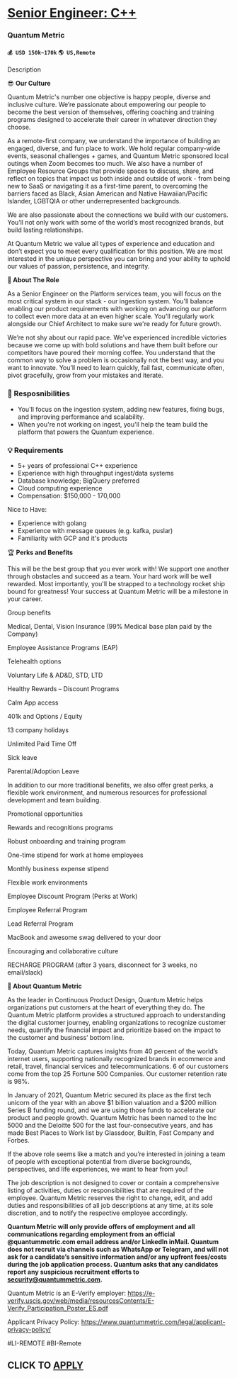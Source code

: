 # [Senior Engineer: C++](https://www.remotewlb.com/apply/senior-engineer-c-71257)  
### Quantum Metric  
#### `💰 USD 150k~170k` `🌎 US,Remote`  

Description

😎 **Our Culture**

Quantum Metric's number one objective is happy people, diverse and inclusive culture. We’re passionate about empowering our people to become the best version of themselves, offering coaching and training programs designed to accelerate their career in whatever direction they choose.

  

As a remote-first company, we understand the importance of building an engaged, diverse, and fun place to work. We hold regular company-wide events, seasonal challenges + games, and Quantum Metric sponsored local outings when Zoom becomes too much. We also have a number of Employee Resource Groups that provide spaces to discuss, share, and reflect on topics that impact us both inside and outside of work - from being new to SaaS or navigating it as a first-time parent, to overcoming the barriers faced as Black, Asian American and Native Hawaiian/Pacific Islander, LGBTQIA or other underrepresented backgrounds.

  

We are also passionate about the connections we build with our customers. You’ll not only work with some of the world’s most recognized brands, but build lasting relationships.

  

At Quantum Metric we value all types of experience and education and don’t expect you to meet every qualification for this position. We are most interested in the unique perspective you can bring and your ability to uphold our values of passion, persistence, and integrity.

  

 **🚀 About The Role**

As a Senior Engineer on the Platform services team, you will focus on the most critical system in our stack - our ingestion system. You'll balance enabling our product requirements with working on advancing our platform to collect even more data at an even higher scale. You'll regularly work alongside our Chief Architect to make sure we're ready for future growth.

  

We’re not shy about our rapid pace. We’ve experienced incredible victories because we come up with bold solutions and have them built before our competitors have poured their morning coffee. You understand that the common way to solve a problem is occasionally not the best way, and you want to innovate. You’ll need to learn quickly, fail fast, communicate often, pivot gracefully, grow from your mistakes and iterate.

  

### 🔧 Resposnibilities

  * You'll focus on the ingestion system, adding new features, fixing bugs, and improving performance and scalability.
  * When you're not working on ingest, you'll help the team build the platform that powers the Quantum experience.

### 💡 Requirements

  * 5+ years of professional C++ experience
  * Experience with high throughput ingest/data systems
  * Database knowledge; BigQuery preferred
  * Cloud computing experience
  * Compensation: $150,000 - 170,000

  

Nice to Have:

  * Experience with golang
  * Experience with message queues (e.g. kafka, puslar)
  * Familiarity with GCP and it's products

🏆 **Perks and Benefits**

This will be the best group that you ever work with! We support one another through obstacles and succeed as a team. Your hard work will be well rewarded. Most importantly, you'll be strapped to a technology rocket ship bound for greatness! Your success at Quantum Metric will be a milestone in your career.

Group benefits

Medical, Dental, Vision Insurance (99% Medical base plan paid by the Company)

Employee Assistance Programs (EAP)

Telehealth options

Voluntary Life & AD&D, STD, LTD

Healthy Rewards – Discount Programs

Calm App access

401k and Options / Equity

13 company holidays

Unlimited Paid Time Off

Sick leave

Parental/Adoption Leave

In addition to our more traditional benefits, we also offer great perks, a flexible work environment, and numerous resources for professional development and team building.

Promotional opportunities

Rewards and recognitions programs

Robust onboarding and training program

One-time stipend for work at home employees

Monthly business expense stipend

Flexible work environments

Employee Discount Program (Perks at Work)

Employee Referral Program

Lead Referral Program

MacBook and awesome swag delivered to your door

Encouraging and collaborative culture

RECHARGE PROGRAM (after 3 years, disconnect for 3 weeks, no email/slack)

**🐉 About Quantum Metric**

As the leader in Continuous Product Design, Quantum Metric helps organizations put customers at the heart of everything they do. The Quantum Metric platform provides a structured approach to understanding the digital customer journey, enabling organizations to recognize customer needs, quantify the financial impact and prioritize based on the impact to the customer and business’ bottom line.

Today, Quantum Metric captures insights from 40 percent of the world’s internet users, supporting nationally recognized brands in ecommerce and retail, travel, financial services and telecommunications. 6 of our customers come from the top 25 Fortune 500 Companies. Our customer retention rate is 98%.

In January of 2021, Quantum Metric secured its place as the first tech unicorn of the year with an above $1 billion valuation and a $200 million Series B funding round, and we are using those funds to accelerate our product and people growth. Quantum Metric has been named to the Inc 5000 and the Deloitte 500 for the last four-consecutive years, and has made Best Places to Work list by Glassdoor, BuiltIn, Fast Company and Forbes.

If the above role seems like a match and you’re interested in joining a team of people with exceptional potential from diverse backgrounds, perspectives, and life experiences, we want to hear from you!

  

The job description is not designed to cover or contain a comprehensive listing of activities, duties or responsibilities that are required of the employee. Quantum Metric reserves the right to change, edit, and add duties and responsibilities of all job descriptions at any time, at its sole discretion, and to notify the respective employee accordingly.

  

**Quantum Metric will only provide offers of employment and all communications regarding employment from an official @quantummetric.com email address and/or LinkedIn inMail. Quantum does not recruit via channels such as WhatsApp or Telegram, and will not ask for a candidate’s sensitive information and/or any upfront fees/costs during the job application process. Quantum asks that any candidates report any suspicious recruitment efforts to security@quantummetric.com.**

  

Quantum Metric is an E-Verify employer: https://e-verify.uscis.gov/web/media/resourcesContents/E-Verify_Participation_Poster_ES.pdf

Applicant Privacy Policy:  https://www.quantummetric.com/legal/applicant-privacy-policy/

  

#LI-REMOTE #BI-Remote

  
## CLICK TO [APPLY](https://www.remotewlb.com/apply/senior-engineer-c-71257)

